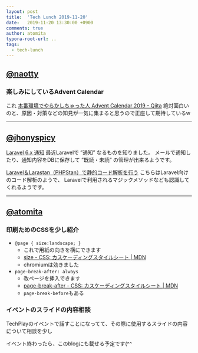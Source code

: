 ```yaml
---
layout: post
title:  'Tech Lunch 2019-11-20'
date:   2019-11-20 13:30:00 +0900
comments: true
author: atomita
typora-root-url: ..
tags:
  - tech-lunch
---
```


## [@naotty](https://github.com/naotty)

### 楽しみにしているAdvent Calendar
これ [本番環境でやらかしちゃった人 Advent Calendar 2019 \- Qiita](https://qiita.com/advent-calendar/2019/yarakashi-production)
絶対面白いのと、原因・対策などの知見が一気に集まると思うので正座して期待しているw

----

## [@jhonyspicy](https://github.com/jhonyspicy)

[Laravel 6.x 通知](https://readouble.com/laravel/6.x/ja/notifications.htmlhttps://readouble.com/laravel/6.x/ja/notifications.html)
最近Laravelで ”通知” なるものを知りました。
メールで通知したり、通知内容をDBに保存して ”既読・未読” の管理が出来るようです。

[Laravel＆Larastan（PHPStan）で静的コード解析を行う](https://www.ritolab.com/entry/189)
こちらはLaravel向けのコード解析のようで、
Laravelで利用されるマジックメソッドなども認識してくれるようです。

----

## [@atomita](https://github.com/atomita)

### 印刷ためのCSSを少し紹介

- `@page { size:landscape; }`
  - これで用紙の向きを横にできます
  - [size \- CSS: カスケーディングスタイルシート \| MDN](https://developer.mozilla.org/ja/docs/Web/CSS/@page/size#Browser_compatibility)
  - chromiumは効きました
- `page-break-after: always`
  - 改ページを挿入できます
  - [page-break-after \- CSS: カスケーディングスタイルシート \| MDN](https://developer.mozilla.org/ja/docs/Web/CSS/page-break-after)
  - `page-break-before`もある


### イベントのスライドの内容相談

TechPlayのイベントで話すことになってて、その際に使用するスライドの内容について相談を少し

イベント終わったら、このblogにも載せる予定です(^^
